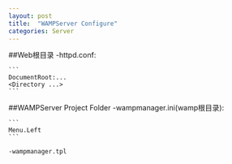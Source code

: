```yaml
---
layout: post
title:  "WAMPServer Configure"
categories: Server
---
```


##Web根目录
    -httpd.conf:
    
    ```
    DocumentRoot:...
    <Directory ...>
    ```

##WAMPServer Project Folder
    -wampmanager.ini(wamp根目录):
    
    ```
    Menu.Left
    ```
    
    -wampmanager.tpl
